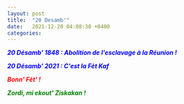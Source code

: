 ```yaml
---
layout: post
title:  "20 Desamb'"
date:   2021-12-20 04:08:30 +0400
categories: 
---
```


<span style="color: blue">***20 Désamb' 1848 : Abolition de l'esclavage à la Réunion !***</span>

<span style="color: blue">***20 Désamb' 2021 : C'est la Fèt Kaf***</span>

<span style="color: red">***Bonn' Fèt' !***</span>

<span style="color: green">***Zordi, mi ekout' Ziskakan !***</span>
